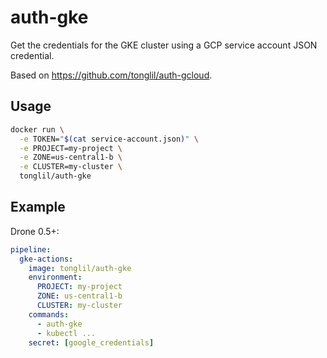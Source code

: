 # auth-gke

Get the credentials for the GKE cluster using a GCP service account JSON credential.

Based on https://github.com/tonglil/auth-gcloud.

## Usage

```sh
docker run \
  -e TOKEN="$(cat service-account.json)" \
  -e PROJECT=my-project \
  -e ZONE=us-central1-b \
  -e CLUSTER=my-cluster \
  tonglil/auth-gke
```

## Example

Drone 0.5+:

```yml
pipeline:
  gke-actions:
    image: tonglil/auth-gke
    environment:
      PROJECT: my-project
      ZONE: us-central1-b
      CLUSTER: my-cluster
    commands:
      - auth-gke
      - kubectl ...
    secret: [google_credentials]
```
